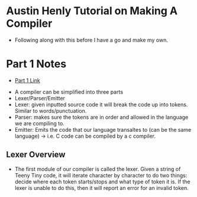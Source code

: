 # Austin Henly Tutorial on Making A Compiler
- Following along with this before I have a go and make my own.

# Part 1 Notes
* [Part 1 Link](https://austinhenley.com/blog/teenytinycompiler1.html)
- A compiler can be simplified into three parts
- Lexer/Parser/Emitter
- Lexer: given inputted source code it will break the code up into tokens. Similar to words/punctuation.
- Parser: makes sure the tokens are in order and allowed in the language we are compiling to. 
- Emitter: Emits the code that our language transaltes to (can be the same language) -> i.e. C code can be compiled by a c compiler. 


## Lexer Overview
- The first module of our compiler is called the lexer. Given a string of Teeny Tiny code, it will iterate character by character to do two things: decide where each token starts/stops and what type of token it is. If the lexer is unable to do this, then it will report an error for an invalid token.